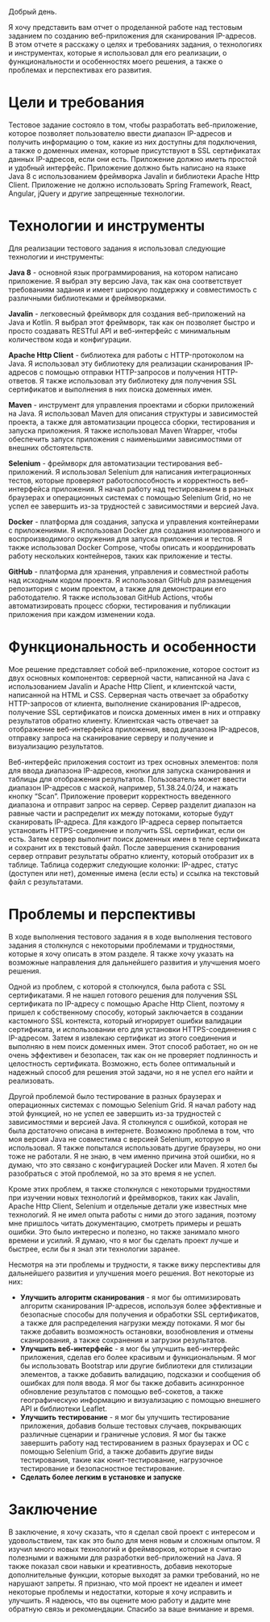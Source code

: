 Добрый день.

Я хочу представить вам отчет о проделанной работе над тестовым заданием по созданию веб-приложения для сканирования
IP-адресов. В этом отчете я расскажу о целях и требованиях задания, о технологиях и инструментах, которые я использовал
для его реализации, о функциональности и особенностях моего решения, а также о проблемах и перспективах его развития.

# Цели и требования

Тестовое задание состояло в том, чтобы разработать веб-приложение, которое позволяет пользователю ввести диапазон
IP-адресов и получить информацию о том, какие из них доступны для подключения, а также о доменных именах, которые
присутствуют в SSL сертификатах данных IP-адресов, если они есть. Приложение должно иметь простой и удобный интерфейс.
Приложение должно быть написано на языке Java 8 с использованием фреймворка
Javalin и библиотеки Apache Http Client. Приложение не должно использовать Spring Framework, React, Angular, jQuery и
другие запрещенные технологии.

# Технологии и инструменты

Для реализации тестового задания я использовал следующие технологии и инструменты:

__Java 8__ - основной язык программирования, на котором написано приложение. Я выбрал эту версию Java, так как она
соответствует требованиям задания и имеет широкую поддержку и совместимость с различными библиотеками и фреймворками.

__Javalin__ - легковесный фреймворк для создания веб-приложений на Java и Kotlin. Я выбрал этот фреймворк, так как он
позволяет быстро и просто создавать RESTful API и веб-интерфейс с минимальным количеством кода и конфигурации.

__Apache Http Client__ - библиотека для работы с HTTP-протоколом на Java. Я использовал эту библиотеку для реализации
сканирования IP-адресов с помощью отправки HTTP-запросов и получения HTTP-ответов. Я также использовал эту библиотеку
для получения SSL сертификатов и выполнения в них поиска доменных имен.

__Maven__ - инструмент для управления проектами и сборки приложений на Java. Я использовал Maven для описания структуры
и зависимостей проекта, а также для автоматизации процесса сборки, тестирования и запуска приложения. Я также
использовал Maven Wrapper, чтобы обеспечить запуск приложения с наименьшими зависимостями от внешних обстоятельств.

__Selenium__ - фреймворк для автоматизации тестирования веб-приложений. Я использовал Selenium для написания
интеграционных тестов, которые проверяют работоспособность и корректность веб-интерфейса приложения. Я начал работу над
тестированием в разных браузерах и операционных системах с помощью Selenium Grid, но не успел ее завершить из-за
трудностей с зависимостями и версией Java.

__Docker__ - платформа для создания, запуска и управления контейнерами с приложениями. Я использовал Docker для создания
изолированного и воспроизводимого окружения для запуска приложения и тестов. Я также использовал Docker Compose, чтобы
описать и координировать работу нескольких контейнеров, таких как приложение и тесты.

__GitHub__ - платформа для хранения, управления и совместной работы над исходным кодом проекта. Я использовал GitHub для
размещения репозитория с моим проектом, а также для демонстрации его работодателю. Я также использовал GitHub Actions,
чтобы автоматизировать процесс сборки, тестирования и публикации приложения при каждом изменении кода.

# Функциональность и особенности

Мое решение представляет собой веб-приложение, которое состоит из двух основных компонентов: серверной части, написанной
на Java с использованием Javalin и Apache Http Client, и клиентской части, написанной на HTML и CSS. Серверная часть
отвечает за обработку HTTP-запросов от клиента, выполнение сканирования IP-адресов, получение SSL сертификатов и поиска
доменных имен в них и отправку результатов обратно клиенту. Клиентская часть отвечает за отображение веб-интерфейса
приложения, ввод диапазона IP-адресов, отправку запроса на сканирование серверу и получение и визуализацию результатов.

Веб-интерфейс приложения состоит из трех основных элементов: поля для ввода диапазона IP-адресов, кнопки для запуска
сканирования и таблицы для отображения результатов. Пользователь может ввести диапазон IP-адресов с маской, например,
51.38.24.0/24, и нажать кнопку “Scan”. Приложение проверит корректность введенного диапазона и отправит запрос на
сервер. Сервер разделит диапазон на равные части и распределит их между потоками, которые будут сканировать IP-адреса.
Для каждого IP-адреса сервер попытается установить HTTPS-соединение и получить SSL сертификат, если он есть. Затем
сервер выполнит поиск доменных имен в теле сертификата и сохранит их в текстовый файл. После завершения сканирования
сервер отправит результаты обратно клиенту, который отобразит их в таблице. Таблица содержит следующие колонки:
IP-адрес, статус (доступен или нет), доменные имена (если есть) и ссылка на текстовый файл с результатами.

# Проблемы и перспективы

В ходе выполнения тестового задания я в ходе выполнения тестового задания я столкнулся с некоторыми проблемами и
трудностями, которые я хочу описать в этом разделе. Я также хочу указать на возможные направления для дальнейшего
развития и улучшения моего решения.

Одной из проблем, с которой я столкнулся, была работа с SSL сертификатами. Я не нашел готового решения для получения SSL
сертификата по IP-адресу с помощью Apache Http Client, поэтому я пришел к собственному способу, который заключается в
создании кастомного SSL контекста, который игнорирует ошибки валидации сертификата, и использовании его для установки
HTTPS-соединения с IP-адресом. Затем я извлекаю сертификат из этого соединения и выполняю в нем поиск доменных имен.
Этот способ работает, но он не очень эффективен и безопасен, так как он не проверяет подлинность и целостность
сертификата. Возможно, есть более оптимальный и надежный способ для решения этой задачи, но я не успел его найти и
реализовать.

Другой проблемой было тестирование в разных браузерах и операционных системах с помощью Selenium Grid. Я начал работу
над этой функцией, но не успел ее завершить из-за трудностей с зависимостями и версией Java. Я столкнулся с ошибкой,
которая не была достаточно описана в интернете. Возможно проблема в том, что моя версия Java не совместима с версией
Selenium, которую я использовал. Я также попытался использовать другие браузеры, но они тоже
не работали. Я не знаю, в чем именно причина этой ошибки, но я думаю, что это связано с конфигурацией Docker или Maven.
Я хотел бы разобраться с этой проблемой, но за это время я не успел.

Кроме этих проблем, я также столкнулся с некоторыми трудностями при изучении новых технологий и фреймворков, таких как
Javalin, Apache Http Client, Selenium и отдельные детали уже известных мне технологий. Я не имел опыта работы с ними до
этого задания, поэтому мне пришлось
читать документацию, смотреть примеры и решать ошибки. Это было интересно и полезно, но также занимало много времени и
усилий. Я думаю, что я мог бы сделать проект лучше и быстрее, если бы я знал эти технологии заранее.

Несмотря на эти проблемы и трудности, я также вижу перспективы для дальнейшего развития и улучшения моего решения. Вот
некоторые из них:

- **Улучшить алгоритм сканирования** - я мог бы оптимизировать алгоритм сканирования IP-адресов, используя более
  эффективные и безопасные способы для получения и обработки SSL сертификатов, а также для распределения нагрузки между
  потоками. Я мог бы также добавить возможность остановки, возобновления и отмены сканирования, а также сохранения и
  загрузки результатов.
- **Улучшить веб-интерфейс** - я мог бы улучшить веб-интерфейс приложения, сделав его более красивым и функциональным. Я
  мог бы использовать Bootstrap или другие библиотеки для стилизации элементов, а также добавить валидацию, подсказки и
  сообщения об ошибках для поля ввода. Я мог бы также добавить асинхронное обновление результатов с помощью веб-сокетов,
  а также географическую информацию и визуализацию с помощью внешнего API и библиотеки Leaflet.
- **Улучшить тестирование** - я мог бы улучшить тестирование приложения, добавив больше тестовых случаев, покрывающих
  различные сценарии и граничные условия. Я мог бы также завершить работу над тестированием в разных браузерах и ОС с
  помощью Selenium Grid, а также добавить другие виды тестирования, такие как юнит-тестирование, нагрузочное
  тестирование и безопасностное тестирование.
- **Сделать более легким в установке и запуске**

# Заключение

В заключение, я хочу сказать, что я сделал свой проект с интересом и удовольствием, так как это было для меня новым и
сложным опытом. Я изучил много новых технологий и фреймворков, которые я считаю полезными и важными для разработки
веб-приложений на Java. Я также показал свои навыки и креативность, добавив некоторые дополнительные функции, которые
выходят за рамки требований, но не нарушают запреты. Я признаю, что мой проект не идеален и имеет некоторые проблемы и
недостатки, которые я хочу исправить и улучшить. Я надеюсь, что вы оцените мою работу и дадите мне обратную связь и
рекомендации. Спасибо за ваше внимание и время.